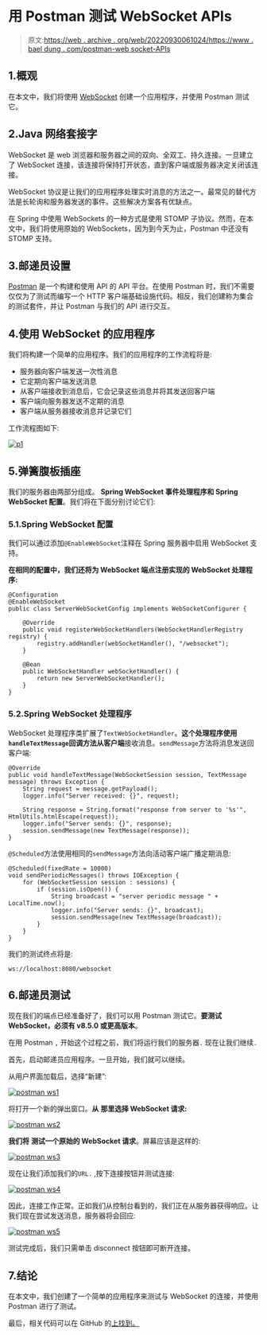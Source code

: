 # 用 Postman 测试 WebSocket APIs

> 原文:[https://web . archive . org/web/20220930061024/https://www . bael dung . com/postman-web socket-APIs](https://web.archive.org/web/20220930061024/https://www.baeldung.com/postman-websocket-apis)

## 1.概观

在本文中，我们将使用 [WebSocket](/web/20221129021915/https://www.baeldung.com/websockets-spring) 创建一个应用程序，并使用 Postman 测试它。

## 2.Java 网络套接字

WebSocket 是 web 浏览器和服务器之间的双向、全双工、持久连接。一旦建立了 WebSocket 连接，该连接将保持打开状态，直到客户端或服务器决定关闭该连接。

WebSocket 协议是让我们的应用程序处理实时消息的方法之一。最常见的替代方法是长轮询和服务器发送的事件。这些解决方案各有优缺点。

在 Spring 中使用 WebSockets 的一种方式是使用 STOMP 子协议。然而，在本文中，我们将使用原始的 WebSockets，因为到今天为止，Postman 中还没有 STOMP 支持。

## 3.邮递员设置

[Postman](/web/20221129021915/https://www.baeldung.com/postman-testing-collections) 是一个构建和使用 API 的 API 平台。在使用 Postman 时，我们不需要仅仅为了测试而编写一个 HTTP 客户端基础设施代码。相反，我们创建称为集合的测试套件，并让 Postman 与我们的 API 进行交互。

## 4.使用 WebSocket 的应用程序

我们将构建一个简单的应用程序。我们的应用程序的工作流程将是:

*   服务器向客户端发送一次性消息
*   它定期向客户端发送消息
*   从客户端接收到消息后，它会记录这些消息并将其发送回客户端
*   客户端向服务器发送不定期的消息
*   客户端从服务器接收消息并记录它们

工作流程图如下:

[![p1](img/daaf717903947320d7cbeddd7124ef09.png)](/web/20221129021915/https://www.baeldung.com/wp-content/uploads/2021/09/p1.svg)

## 5.弹簧腹板插座

我们的服务器由两部分组成。 **Spring WebSocket 事件处理程序和 Spring WebSocket 配置**。我们将在下面分别讨论它们:

### 5.1.Spring WebSocket 配置

我们可以通过添加`@EnableWebSocket`注释在 Spring 服务器中启用 WebSocket 支持。

**在相同的配置中，我们还将为 WebSocket 端点注册实现的 WebSocket 处理程序:**

```
@Configuration
@EnableWebSocket
public class ServerWebSocketConfig implements WebSocketConfigurer {

    @Override
    public void registerWebSocketHandlers(WebSocketHandlerRegistry registry) {
        registry.addHandler(webSocketHandler(), "/websocket");
    }

    @Bean
    public WebSocketHandler webSocketHandler() {
        return new ServerWebSocketHandler();
    }
}
```

### 5.2.Spring WebSocket 处理程序

WebSocket 处理程序类扩展了`TextWebSocketHandler`。**这个处理程序使用`handleTextMessage`回调方法从客户端**接收消息。`sendMessage`方法将消息发送回客户端:

```
@Override
public void handleTextMessage(WebSocketSession session, TextMessage message) throws Exception {
    String request = message.getPayload();
    logger.info("Server received: {}", request);

    String response = String.format("response from server to '%s'", HtmlUtils.htmlEscape(request));
    logger.info("Server sends: {}", response);
    session.sendMessage(new TextMessage(response));
}
```

`@Scheduled`方法使用相同的`sendMessage`方法向活动客户端广播定期消息:

```
@Scheduled(fixedRate = 10000)
void sendPeriodicMessages() throws IOException {
    for (WebSocketSession session : sessions) {
        if (session.isOpen()) {
            String broadcast = "server periodic message " + LocalTime.now();
            logger.info("Server sends: {}", broadcast);
            session.sendMessage(new TextMessage(broadcast));
        }
    }
}
```

我们的测试终点将是:

```
ws://localhost:8080/websocket
```

## 6.邮递员测试

现在我们的端点已经准备好了，我们可以用 Postman 测试它。**要测试 WebSocket，必须有 v8.5.0 或更高版本**。

在用 Postman `,` 开始这个过程之前，我们将运行我们的服务器`.` 现在让我们继续`.`

首先，启动邮递员应用程序。一旦开始，我们就可以继续。

从用户界面加载后，选择“新建”:

[![postman ws1](img/b5f1bfd8366b6be9e3d2e3024f849022.png)](/web/20221129021915/https://www.baeldung.com/wp-content/uploads/2021/09/postman_ws1.png)

将打开一个新的弹出窗口。**从** **那里选择 WebSocket 请求:**

[![postman ws2](img/5467c6c09cdcb6f2414520b6f170c40c.png)](/web/20221129021915/https://www.baeldung.com/wp-content/uploads/2021/09/postman_ws2.png)

**我们将** **测试一个原始的 WebSocket 请求**。屏幕应该是这样的:

[![postman ws3](img/5436ce6f2839100b0fdd2985ae500245.png)](/web/20221129021915/https://www.baeldung.com/wp-content/uploads/2021/09/postman_ws3.png)

现在让我们添加我们的`URL.` ,按下连接按钮并测试连接:

[![postman ws4](img/45cba0c364618141b161398a01792311.png)](/web/20221129021915/https://www.baeldung.com/wp-content/uploads/2021/09/postman_ws_4.png)

因此，连接工作正常。正如我们从控制台看到的，我们正在从服务器获得响应。让我们现在尝试发送消息，服务器将会回应:

[![postman ws5](img/8eccf602183399f1f77c52eb5888e0f6.png)](/web/20221129021915/https://www.baeldung.com/wp-content/uploads/2021/09/postman_ws5.png)

测试完成后，我们只需单击 disconnect 按钮即可断开连接。

## 7.结论

在本文中，我们创建了一个简单的应用程序来测试与 WebSocket 的连接，并使用 Postman 进行了测试。

最后，相关代码可以在 GitHub 的[上找到。](https://web.archive.org/web/20221129021915/https://github.com/eugenp/tutorials/tree/master/spring-websockets)